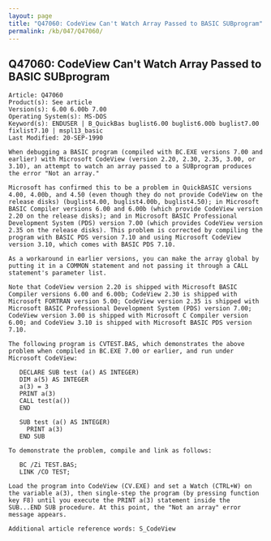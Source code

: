 ```yaml
---
layout: page
title: "Q47060: CodeView Can't Watch Array Passed to BASIC SUBprogram"
permalink: /kb/047/Q47060/
---
```


## Q47060: CodeView Can't Watch Array Passed to BASIC SUBprogram

	Article: Q47060
	Product(s): See article
	Version(s): 6.00 6.00b 7.00
	Operating System(s): MS-DOS
	Keyword(s): ENDUSER | B_QuickBas buglist6.00 buglist6.00b buglist7.00 fixlist7.10 | mspl13_basic
	Last Modified: 20-SEP-1990
	
	When debugging a BASIC program (compiled with BC.EXE versions 7.00 and
	earlier) with Microsoft CodeView (version 2.20, 2.30, 2.35, 3.00, or
	3.10), an attempt to watch an array passed to a SUBprogram produces
	the error "Not an array."
	
	Microsoft has confirmed this to be a problem in QuickBASIC versions
	4.00, 4.00b, and 4.50 (even though they do not provide CodeView on the
	release disks) (buglist4.00, buglist4.00b, buglist4.50); in Microsoft
	BASIC Compiler versions 6.00 and 6.00b (which provide CodeView version
	2.20 on the release disks); and in Microsoft BASIC Professional
	Development System (PDS) version 7.00 (which provides CodeView version
	2.35 on the release disks). This problem is corrected by compiling the
	program with BASIC PDS version 7.10 and using Microsoft CodeView
	version 3.10, which comes with BASIC PDS 7.10.
	
	As a workaround in earlier versions, you can make the array global by
	putting it in a COMMON statement and not passing it through a CALL
	statement's parameter list.
	
	Note that CodeView version 2.20 is shipped with Microsoft BASIC
	Compiler versions 6.00 and 6.00b; CodeView 2.30 is shipped with
	Microsoft FORTRAN version 5.00; CodeView version 2.35 is shipped with
	Microsoft BASIC Professional Development System (PDS) version 7.00;
	CodeView version 3.00 is shipped with Microsoft C Compiler version
	6.00; and CodeView 3.10 is shipped with Microsoft BASIC PDS version
	7.10.
	
	The following program is CVTEST.BAS, which demonstrates the above
	problem when compiled in BC.EXE 7.00 or earlier, and run under
	Microsoft CodeView:
	
	   DECLARE SUB test (a() AS INTEGER)
	   DIM a(5) AS INTEGER
	   a(3) = 3
	   PRINT a(3)
	   CALL test(a())
	   END
	
	   SUB test (a() AS INTEGER)
	     PRINT a(3)
	   END SUB
	
	To demonstrate the problem, compile and link as follows:
	
	   BC /Zi TEST.BAS;
	   LINK /CO TEST;
	
	Load the program into CodeView (CV.EXE) and set a Watch (CTRL+W) on
	the variable a(3), then single-step the program (by pressing function
	key F8) until you execute the PRINT a(3) statement inside the
	SUB...END SUB procedure. At this point, the "Not an array" error
	message appears.
	
	Additional article reference words: S_CodeView
